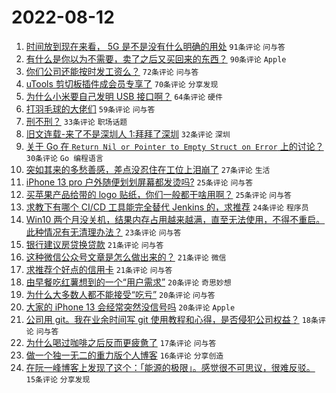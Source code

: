 # 2022-08-12

1. [时间放到现在来看， 5G 是不是没有什么明确的用处](https://www.v2ex.com/t/872327) `91条评论` `问与答`
1. [有什么是你以为不需要，卖了之后又买回来的东西？](https://www.v2ex.com/t/872328) `90条评论` `Apple`
1. [你们公司还能按时发工资么？](https://www.v2ex.com/t/872355) `72条评论` `问与答`
1. [uTools 剪切板插件成会员专享了](https://www.v2ex.com/t/872348) `70条评论` `分享发现`
1. [为什么小米要自己发明 USB 接口啊？](https://www.v2ex.com/t/872394) `64条评论` `硬件`
1. [打羽毛球的大佬们](https://www.v2ex.com/t/872332) `59条评论` `问与答`
1. [刑不刑？](https://www.v2ex.com/t/872331) `33条评论` `职场话题`
1. [旧文连载-来了不是深圳人 1:拜拜了深圳](https://www.v2ex.com/t/872425) `32条评论` `深圳`
1. [关于 Go 在 `Return Nil or Pointer to Empty Struct on Error` 上的讨论？](https://www.v2ex.com/t/872400) `30条评论` `Go 编程语言`
1. [突如其来的多愁善感，差点没忍住在工位上泪崩了](https://www.v2ex.com/t/872445) `27条评论` `生活`
1. [iPhone 13 pro 户外随便划划屏幕都发烫吗?](https://www.v2ex.com/t/872393) `25条评论` `问与答`
1. [买苹果产品给带的 logo 贴纸，你们一般都干啥用啊？](https://www.v2ex.com/t/872346) `25条评论` `问与答`
1. [求教下有哪个 CI/CD 工具能完全替代 Jenkins 的，求推荐](https://www.v2ex.com/t/872380) `24条评论` `程序员`
1. [Win10 两个月没关机，结果内存占用越来越满，直至无法使用，不得不重启。此种情况有无清理办法？](https://www.v2ex.com/t/872440) `23条评论` `问与答`
1. [银行建议房贷换贷款](https://www.v2ex.com/t/872465) `21条评论` `问与答`
1. [这种微信公众号文章是怎么做出来的？](https://www.v2ex.com/t/872430) `21条评论` `微信`
1. [求推荐个好点的信用卡](https://www.v2ex.com/t/872383) `21条评论` `问与答`
1. [由早餐吃红薯想到的一个“用户需求”](https://www.v2ex.com/t/872453) `20条评论` `奇思妙想`
1. [为什么大多数人都不能接受“吃亏”](https://www.v2ex.com/t/872441) `20条评论` `问与答`
1. [大家的 iPhone 13 会经常突然没信号吗](https://www.v2ex.com/t/872419) `20条评论` `Apple`
1. [公司用 git。我在业余时间写 git 使用教程和心得，是否侵犯公司权益？](https://www.v2ex.com/t/872399) `18条评论` `问与答`
1. [为什么喝过咖啡之后反而更疲惫了](https://www.v2ex.com/t/872379) `17条评论` `问与答`
1. [做一个独一无二的重力版个人博客](https://www.v2ex.com/t/872434) `16条评论` `分享创造`
1. [在阮一峰博客上发现了这个：「能源的极限」。感觉很不可思议，很难反驳。](https://www.v2ex.com/t/872491) `15条评论` `分享发现`
